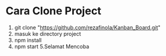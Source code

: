 # Cara Clone Project

1. git clone "https://github.com/rezafinola/Kanban_Board.git"
2. masuk ke directory project
3. npm install
4. npm start
5.Selamat Mencoba